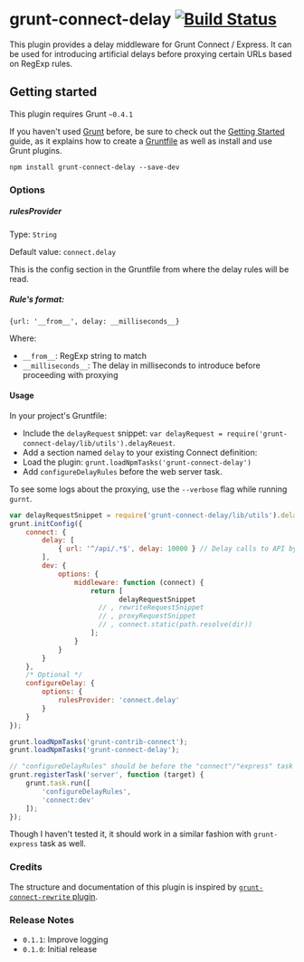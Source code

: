 # grunt-connect-delay [![Build Status](https://travis-ci.org/musically-ut/grunt-connect-delay.png?branch=master)](https://travis-ci.org/musically-ut/grunt-connect-delay)


This plugin provides a delay middleware for Grunt Connect / Express. It can be
used for introducing artificial delays before proxying certain URLs based on
RegExp rules.

## Getting started

This plugin requires Grunt `~0.4.1`

If you haven't used [Grunt](http://gruntjs.com/) before, be sure to check out
the [Getting Started](http://gruntjs.com/getting-started) guide, as it explains
how to create a [Gruntfile](http://gruntjs.com/sample-gruntfile) as well as
install and use Grunt plugins.

```shell
npm install grunt-connect-delay --save-dev
```

### Options

##### rulesProvider
Type: `String`

Default value: `connect.delay`

This is the config section in the Gruntfile from where the delay rules will be
read.

##### Rule's format:

`{url: '__from__', delay: __milliseconds__}`

Where:
 * `__from__`: RegExp string to match
 * `__milliseconds__`: The delay in milliseconds to introduce before proceeding with proxying


#### Usage

In your project's Gruntfile:
 * Include the `delayRequest` snippet: `var delayRequest = require('grunt-connect-delay/lib/utils').delayReuest`.
 * Add a section named `delay` to your existing Connect definition:
 * Load the plugin: `grunt.loadNpmTasks('grunt-connect-delay')`
 * Add `configureDelayRules` before the web server task.

To see some logs about the proxying, use the `--verbose` flag while running
`gurnt`.

```js
var delayRequestSnippet = require('grunt-connect-delay/lib/utils').delayRequest;
grunt.initConfig({
    connect: {
        delay: [
            { url: '^/api/.*$', delay: 10000 } // Delay calls to API by 10sec
        ],
        dev: {
            options: {
                middleware: function (connect) {
                    return [
                           delayRequestSnippet
                      // , rewriteRequestSnippet
                      // , proxyRequestSnippet
                      // , connect.static(path.resolve(dir))
                    ];
                }
            }
        }
    },
    /* Optional */
    configureDelay: {
        options: {
            rulesProvider: 'connect.delay'
        }
    }
});

grunt.loadNpmTasks('grunt-contrib-connect');
grunt.loadNpmTasks('grunt-connect-delay');

// "configureDelayRules" should be before the "connect"/"express" task
grunt.registerTask('server', function (target) {
    grunt.task.run([
        'configureDelayRules',
        'connect:dev'
    ]);
});
```

Though I haven't tested it, it should work in a similar fashion with
`grunt-express` task as well.

### Credits

The structure and documentation of this plugin is inspired by
[`grunt-connect-rewrite` plugin](https://github.com/viart/grunt-connect-rewrite).

### Release Notes

 - `0.1.1`: Improve logging
 - `0.1.0`: Initial release
